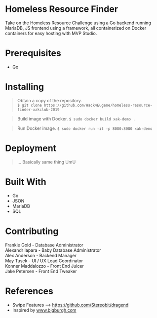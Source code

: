 # Homeless Resource Finder
Take on the Homeless Resource Challenge using a Go backend running MariaDB, JS frontend using a framework, all containerized on Docker containers for easy hosting with MVP Studio.

# Prerequisites
- Go

# Installing
> Obtain a copy of the repository.  
`$ git clone https://github.com/Hack4Eugene/homeless-resource-finder-xakclub-2019`

> Build image with Docker. 
`$ sudo docker build xak-demo .`

> Run Docker image. 
`$ sudo docker run -it -p 8080:8080 xak-demo`

# Deployment
> ... Basically same thing UmU

# Built With
- Go  
- JSON  
- MariaDB  
- SQL  

# Contributing
Frankie Gold - Database Administrator  
Alexandr Iapara - Baby Database Administrator  
Alex Anderson - Backend Manager  
May Tusek - UI / UX Lead Coordinator  
Konner Maddalozzo - Front End Juicer  
Jake Petersen - Front End Tweaker  

# References 
- Swipe Features --> https://github.com/Stereobit/dragend  
- Inspired by www.bigburgh.com  

